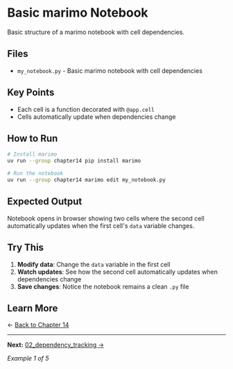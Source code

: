# Basic marimo Notebook

Basic structure of a marimo notebook with cell dependencies.

## Files

- `my_notebook.py` - Basic marimo notebook with cell dependencies

## Key Points

- Each cell is a function decorated with `@app.cell`
- Cells automatically update when dependencies change

## How to Run

```bash
# Install marimo
uv run --group chapter14 pip install marimo

# Run the notebook
uv run --group chapter14 marimo edit my_notebook.py
```

## Expected Output

Notebook opens in browser showing two cells where the second cell automatically updates when the first cell's `data` variable changes.

## Try This

1. **Modify data**: Change the `data` variable in the first cell
2. **Watch updates**: See how the second cell automatically updates when dependencies change
3. **Save changes**: Notice the notebook remains a clean `.py` file

## Learn More

← [Back to Chapter 14](../README.md)

---

**Next:** [02_dependency_tracking →](../02_dependency_tracking/README.md)

*Example 1 of 5*